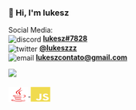 ### 👋 Hi, I'm lukesz

Social Media: <br>
<img align="center" alt="discord" height="40" width="40" src="https://i.imgur.com/oPhuS9c.png"> <a href="https://github.com/lukeszdev">**lukesz#7828**</a> <br>
<img align="center" alt="twitter" height="40" width="40" src="https://img.icons8.com/color/480/twitter--v1.png"> <a href="https://twitter.com/lukeszzz">**@lukeszzz** </a><br>
<img align="center" alt="email" height="40" width="40" src="https://icons-for-free.com/iconfiles/png/512/email+gmail+mail+message+service+icon-1320183404410750774.png"> **lukeszcontato@gmail.com**

 <div>
  <a href="https://github.com/lukeszdev">
  <img height="180em" src="https://github-readme-stats.vercel.app/api?username=lukeszdev&show_icons=true&theme=dark&include_all_commits=true&count_private=true"/>
</div>
  
<div style="display: inline_block"><br>
  <img align="center" alt="lukesz-Js" height="30" width="40" src="https://raw.githubusercontent.com/devicons/devicon/master/icons/java/java-plain.svg">
  <img align="center" alt="lukesz-Js" height="30" width="40" src="https://raw.githubusercontent.com/devicons/devicon/master/icons/javascript/javascript-plain.svg">
</div>
